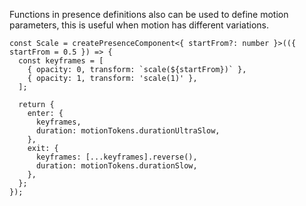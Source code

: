 Functions in presence definitions also can be used to define motion parameters, this is useful when motion has different variations.

```tsx
const Scale = createPresenceComponent<{ startFrom?: number }>(({ startFrom = 0.5 }) => {
  const keyframes = [
    { opacity: 0, transform: `scale(${startFrom})` },
    { opacity: 1, transform: 'scale(1)' },
  ];

  return {
    enter: {
      keyframes,
      duration: motionTokens.durationUltraSlow,
    },
    exit: {
      keyframes: [...keyframes].reverse(),
      duration: motionTokens.durationSlow,
    },
  };
});
```
